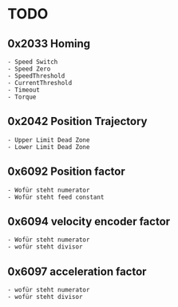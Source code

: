 # TODO

## 0x2033 Homing
    - Speed Switch
    - Speed Zero
    - SpeedThreshold
    - CurrentThreshold
    - Timeout
    - Torque

## 0x2042 Position  Trajectory
    - Upper Limit Dead Zone
    - Lower Limit Dead Zone
## 0x6092 Position factor
    - Wofür steht numerator
    - Wofür steht feed constant

## 0x6094 velocity encoder factor
    - Wofür steht numerator
    - wofür steht divisor

## 0x6097 acceleration factor
    - wofür steht numerator
    - wofür steht divisor


